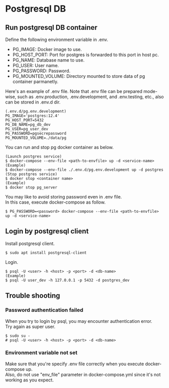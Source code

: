 # Postgresql DB
## Run postgresql DB container
Define the following environment variable in .env.
* PG_IMAGE: Docker image to use.
* PG_HOST_PORT: Port for postgres is forwarded to this port in host pc.
* PG_NAME: Database name to use.
* PG_USER: User name.
* PG_PASSWORD: Password.
* PG_MOUNTED_VOLUME: Directory mounted to store data of pg container parmanetly.

Here's an example of .env file. Note that .env file can be prepared mode-wise, such as .env.production, .env.development, and .env.testing, etc., also can be stored in .env.d dir.
```
(.env.d/pg.env.development)
PG_IMAGE='postgres:12.4'
PG_HOST_PORT=5432
PG_DB_NAME=pg_db_dev
PG_USER=pg_user_dev
PG_PASSWORD=pgsecrepassword
PG_MOUNTED_VOLUME=./data/pg
```
You can run and stop pg docker container as below.
```
(Launch postgres service)
$ docker-compose --env-file <path-to-envfile> up -d <service-name>
(Example)
$ docker-compose --env-file ./.env.d/pg.env.development up -d postgres
(Stop postgres service)
$ docker stop <container name>
(Example)
$ docker stop pg_server
```

You may like to avoid storing password even in .env file.<br>
In this case, execute docker-compose as follow.
```
$ PG_PASSWORD=<password> docker-compose --env-file <path-to-envfile> up -d <service-name>
```

## Login by postgresql client
Install postgresql client.
```
$ sudo apt install postgresql-client
```
Login.
```
$ psql -U <user> -h <host> -p <port> -d <db-name>
(Example)
$ psql -U user_dev -h 127.0.0.1 -p 5432 -d postgres_dev
```

## Trouble shooting
### Password authentication failed
When you try to login by psql, you may encounter authentication error.<br>
Try again as super user.
```
$ sudo su -
# psql -U <user> -h <host> -p <port> -d <db-name>
```

### Environment variable not set
Make sure that you're specify .env file correctly when you execute docker-compose up.<br>
Also, do not use "env_file" parameter in docker-compose.yml since it's not working as you expect.
